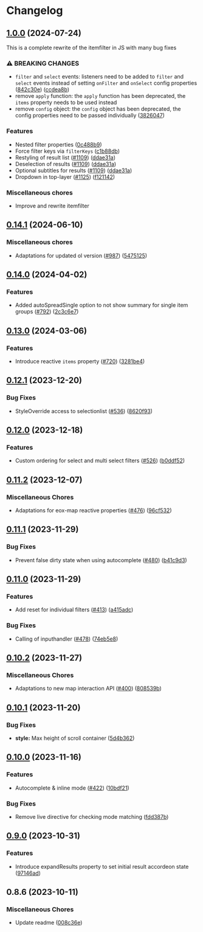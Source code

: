# Changelog

## [1.0.0](https://github.com/EOX-A/EOxElements/compare/itemfilter-v0.14.1...itemfilter-v1.0.0) (2024-07-24)


This is a complete rewrite of the itemfilter in JS with many bug fixes

### ⚠ BREAKING CHANGES
- `filter` and `select` events: listeners need to be added to `filter` and `select` events instead of setting `onFilter` and `onSelect` config properties ([842c30e](https://github.com/EOX-A/EOxElements/pull/989/commits/842c30e88849bb78f2951181710921290998e3e6)) ([ccdea8b](https://github.com/EOX-A/EOxElements/pull/989/commits/ccdea8b21884d5ccf20946544dc4c558b7e1d7d6))
- remove `apply` function: the `apply` function has been deprecated, the `items` property needs to be used instead
- remove `config` object: the `config` object has been deprecated, the config properties need to be passed individually ([3826047](https://github.com/EOX-A/EOxElements/pull/989/commits/3826047a8e9a2f802a7ed22c4c3fe7ce479928f6))

### Features
- Nested filter properties ([0c488b9](https://github.com/EOX-A/EOxElements/pull/989/commits/0c488b9c864f9397ccc11dcde6ee86743620f4ed))
- Force filter keys via `filterKeys` ([c1b88db](https://github.com/EOX-A/EOxElements/pull/989/commits/c1b88db289c337c265fd5b1adde0881eb0f21d46))
- Restyling of result list ([#1109](https://github.com/EOX-A/EOxElements/pull/1109)) ([ddae31a](https://github.com/EOX-A/EOxElements/pull/989/commits/ddae31a91c316c2bf5a25f3684bb4cbccbb67dff))
- Deselection of results ([#1109](https://github.com/EOX-A/EOxElements/pull/1109)) ([ddae31a](https://github.com/EOX-A/EOxElements/pull/989/commits/ddae31a91c316c2bf5a25f3684bb4cbccbb67dff))
- Optional subtitles for results ([#1109](https://github.com/EOX-A/EOxElements/pull/1109)) ([ddae31a](https://github.com/EOX-A/EOxElements/pull/989/commits/ddae31a91c316c2bf5a25f3684bb4cbccbb67dff))
- Dropdown in top-layer ([#1125](https://github.com/EOX-A/EOxElements/pull/1125)) ([f121142](https://github.com/EOX-A/EOxElements/pull/989/commits/f12114202c19db9fd802112075cdba91d830c4b0))

### Miscellaneous chores
- Improve and rewrite itemfilter

## [0.14.1](https://github.com/EOX-A/EOxElements/compare/itemfilter-v0.14.0...itemfilter-v0.14.1) (2024-06-10)


### Miscellaneous chores

* Adaptations for updated ol version ([#987](https://github.com/EOX-A/EOxElements/issues/987)) ([5475125](https://github.com/EOX-A/EOxElements/commit/5475125ae7e280550f8ab90e18cad011d478579e))

## [0.14.0](https://github.com/EOX-A/EOxElements/compare/itemfilter-v0.13.0...itemfilter-v0.14.0) (2024-04-02)


### Features

* Added autoSpreadSingle option to not show summary for single item groups ([#792](https://github.com/EOX-A/EOxElements/issues/792)) ([2c3c6e7](https://github.com/EOX-A/EOxElements/commit/2c3c6e70f1a9fb5d011c7e00eef199273b066386))

## [0.13.0](https://github.com/EOX-A/EOxElements/compare/itemfilter-v0.12.1...itemfilter-v0.13.0) (2024-03-06)


### Features

* Introduce reactive `items` property ([#720](https://github.com/EOX-A/EOxElements/issues/720)) ([3281be4](https://github.com/EOX-A/EOxElements/commit/3281be4fdaf42e48ca10184e7ef008be86e957b9))

## [0.12.1](https://github.com/EOX-A/EOxElements/compare/itemfilter-v0.12.0...itemfilter-v0.12.1) (2023-12-20)


### Bug Fixes

* StyleOverride access to selectionlist ([#536](https://github.com/EOX-A/EOxElements/issues/536)) ([8620f93](https://github.com/EOX-A/EOxElements/commit/8620f93d417215b6cf34a4c848eb59818d950353))

## [0.12.0](https://github.com/EOX-A/EOxElements/compare/itemfilter-v0.11.2...itemfilter-v0.12.0) (2023-12-18)


### Features

* Custom ordering for select and multi select filters ([#526](https://github.com/EOX-A/EOxElements/issues/526)) ([b0ddf52](https://github.com/EOX-A/EOxElements/commit/b0ddf522fc2d4c6850bcf0761406f4f5f1155ddd))

## [0.11.2](https://github.com/EOX-A/EOxElements/compare/itemfilter-v0.11.1...itemfilter-v0.11.2) (2023-12-07)


### Miscellaneous Chores

* Adaptations for eox-map reactive properties ([#476](https://github.com/EOX-A/EOxElements/issues/476)) ([96cf532](https://github.com/EOX-A/EOxElements/commit/96cf532c482e473438f3e8346775c65fa6859234))

## [0.11.1](https://github.com/EOX-A/EOxElements/compare/itemfilter-v0.11.0...itemfilter-v0.11.1) (2023-11-29)


### Bug Fixes

* Prevent false dirty state when using autocomplete ([#480](https://github.com/EOX-A/EOxElements/issues/480)) ([b41c9d3](https://github.com/EOX-A/EOxElements/commit/b41c9d32ae8fc04c5ddc51030815fec82236c62e))

## [0.11.0](https://github.com/EOX-A/EOxElements/compare/itemfilter-v0.10.2...itemfilter-v0.11.0) (2023-11-29)


### Features

* Add reset for individual filters ([#413](https://github.com/EOX-A/EOxElements/issues/413)) ([a415adc](https://github.com/EOX-A/EOxElements/commit/a415adc3c59216daae093720062b9e1c9f488166))


### Bug Fixes

* Calling of inputhandler ([#478](https://github.com/EOX-A/EOxElements/issues/478)) ([74eb5e8](https://github.com/EOX-A/EOxElements/commit/74eb5e89225b9ea4d696a28208bcc47ada734a73))

## [0.10.2](https://github.com/EOX-A/EOxElements/compare/itemfilter-v0.10.1...itemfilter-v0.10.2) (2023-11-27)


### Miscellaneous Chores

* Adaptations to new map interaction API ([#400](https://github.com/EOX-A/EOxElements/issues/400)) ([808539b](https://github.com/EOX-A/EOxElements/commit/808539b5846b6ac010e3bd7686c0aaf1c5c86cf9))

## [0.10.1](https://github.com/EOX-A/EOxElements/compare/itemfilter-v0.10.0...itemfilter-v0.10.1) (2023-11-20)


### Bug Fixes

* **style:** Max height of scroll container ([5d4b362](https://github.com/EOX-A/EOxElements/commit/5d4b362650b71feee488710d183b944ecad79074))

## [0.10.0](https://github.com/EOX-A/EOxElements/compare/itemfilter-v0.9.0...itemfilter-v0.10.0) (2023-11-16)


### Features

* Autocomplete & inline mode ([#422](https://github.com/EOX-A/EOxElements/issues/422)) ([10bdf21](https://github.com/EOX-A/EOxElements/commit/10bdf2192e1dd655fb97ca006b5fa02066fb9de9))


### Bug Fixes

* Remove live directive for checking mode matching ([fdd387b](https://github.com/EOX-A/EOxElements/commit/fdd387b8a5f4508d51dcd008f7b143fdb5eb5255))

## [0.9.0](https://github.com/EOX-A/EOxElements/compare/itemfilter-v0.8.6...itemfilter-v0.9.0) (2023-10-31)


### Features

* Introduce expandResults property to set initial result accordeon state ([97146ad](https://github.com/EOX-A/EOxElements/commit/97146ad219855798ad5abbf8bf9c65b80382833c))

## 0.8.6 (2023-10-11)

### Miscellaneous Chores

- Update readme ([008c36e](https://github.com/EOX-A/EOxElements/commit/008c36ef59f470d6226984e2266aaec44df3ed28))

